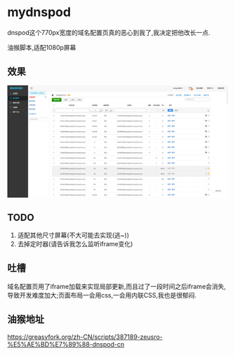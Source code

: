 # mydnspod

dnspod这个770px宽度的域名配置页真的恶心到我了,我决定把他改长一点.

油猴脚本,适配1080p屏幕

## 效果

![img](doc/result.png)

## TODO

1. 适配其他尺寸屏幕(不大可能去实现(逃~))
2. 去掉定时器(请告诉我怎么监听iframe变化)

## 吐槽

域名配置页用了iframe加载来实现局部更新,而且过了一段时间之后iframe会消失,导致开发难度加大;页面布局一会用css,一会用内联CSS,我也是很郁闷.

## 油猴地址

https://greasyfork.org/zh-CN/scripts/387189-zeusro-%E5%AE%BD%E7%89%88-dnspod-cn
